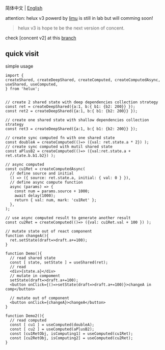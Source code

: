 简体中文 | [English](./README.en.md)

attention: helux v3 powerd by [limu](https://tnfe.github.io/limu/) is still in lab but will comming soon! 
> helux v3 is hope te be the next version of concent.

check [concent v2] at this [branch](https://github.com/heluxjs/helux/tree/concent-v2)

## quick visit

simple usage

```tsx
import {
createShared, createDeepShared, createComputed, createComputedAsync,
useShared, useComputed,
} from 'helux';


// create 2 shared state with deep dependencies collection strategy
const ret = createDeepShared({a:1, b:{ b1: {b2: 200}} });
const ret2 = createDeepShared({a:1, b:{ b1: {b2: 200}} });

// create one shared state with shallow dependencies collection strategy
const ret3 = createDeepShared({a:1, b:{ b1: {b2: 200}} });

// create sync computed fn with one shared state
const doubleA = createComputed(()=> ({val: ret.state.a * 2}) );
// create sync computed with mutil shared state
const aPlusB2 = createComputed(()=> ({val:ret.state.a + ret.state.b.b1.b2}) );

// async computed
const cu1Ret = createComputedAsync(
  // define source and initial
  () => ({ source: ret.state.a, initial: { val: 0 } }),
  // define async compute function
  async (params) => {
    const num = params.source + 1000;
    await delay(1000);
    return { val: num, mark: 'cu1Ret' };
  },
);

// use async computed result to generate another result
const cu2Ret = createComputed(()=> ({val: cu1Ret.val + 100 }) );

// mutate state out of react component
function changeA(){
  ret.setState(draft=>draft.a+=100);
}

function Demo(){
  // read shared state
  const [ state, setState ] = useShared(ret);
  // read
  <div>{state.a}</div>
  // mutate in compoment
  setState(draft=>draft.a+=100);
  <button onClick={()=>setState(draft=>draft.a+=100)}>changeA in comp</button>

  // mutate out of component
  <button onClick={changeA}>changeA</button>
}

function Demo2(){
  // read computed
  const [ cu1 ] = useComputed(doubleA);
  const [ cu2 ] = useComputed(aPlusB2);
  const [cu1RetObj, isComputing1] = useComputed(cu1Ret);
  const [cu2RetObj, isComputing2] = useComputed(cu2Ret);
}

```
